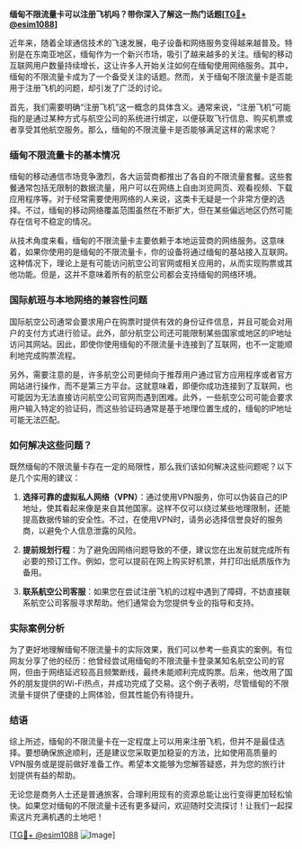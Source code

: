 **缅甸不限流量卡可以注册飞机吗？带你深入了解这一热门话题[[TG💪+ @esim1088](https://t.me/s/esim1088)]**

近年来，随着全球通信技术的飞速发展，电子设备和网络服务变得越来越普及。特别是在东南亚地区，缅甸作为一个新兴市场，吸引了越来越多的关注。缅甸的移动互联网用户数量持续增长，这让许多人开始关注如何在缅甸使用网络服务。其中，缅甸的不限流量卡成为了一个备受关注的话题。然而，关于缅甸不限流量卡是否能用于注册飞机的问题，却引发了广泛的讨论。

首先，我们需要明确“注册飞机”这一概念的具体含义。通常来说，“注册飞机”可能指的是通过某种方式与航空公司的系统进行绑定，以便获取飞行信息、购买机票或者享受其他航空服务。那么，缅甸的不限流量卡是否能够满足这样的需求呢？

### 缅甸不限流量卡的基本情况

缅甸的移动通信市场竞争激烈，各大运营商都推出了各自的不限流量套餐。这些套餐通常包括无限制的数据流量，用户可以在网络上自由浏览网页、观看视频、下载应用程序等。对于经常需要使用网络的人来说，这类卡无疑是一个非常方便的选择。不过，缅甸的移动网络覆盖范围虽然在不断扩大，但在某些偏远地区仍然可能存在信号不稳定的情况。

从技术角度来看，缅甸的不限流量卡主要依赖于本地运营商的网络服务。这意味着，如果你使用的是缅甸的不限流量卡，你的设备将通过缅甸的基站接入互联网。这种情况下，理论上是有可能访问航空公司官网或相关应用的，从而实现购票或其他功能。但是，这并不意味着所有的航空公司都会支持缅甸的网络环境。

### 国际航班与本地网络的兼容性问题

国际航空公司通常会要求用户在购票时提供有效的身份证件信息，并且可能会对用户的支付方式进行验证。此外，部分航空公司还可能限制某些国家或地区的IP地址访问其网站。因此，即使你使用缅甸的不限流量卡连接到了互联网，也不一定能顺利地完成购票流程。

另外，需要注意的是，许多航空公司更倾向于推荐用户通过官方应用程序或者官方网站进行操作，而不是第三方平台。这就意味着，即便你成功连接到了互联网，也可能因为无法直接访问航空公司官网而遇到困难。此外，一些航空公司可能会要求用户输入特定的验证码，而这些验证码通常是基于地理位置生成的，缅甸的IP地址可能无法匹配。

### 如何解决这些问题？

既然缅甸的不限流量卡存在一定的局限性，那么我们该如何解决这些问题呢？以下是几个实用的建议：

1. **选择可靠的虚拟私人网络（VPN）**：通过使用VPN服务，你可以伪装自己的IP地址，使其看起来像是来自其他国家。这样不仅可以绕过某些地理限制，还能提高数据传输的安全性。不过，在使用VPN时，请务必选择信誉良好的服务商，以避免个人信息泄露的风险。
   
2. **提前规划行程**：为了避免因网络问题导致的不便，建议您在出发前就完成所有必要的预订工作。例如，您可以提前在网上购买好机票，并打印出纸质版作为备用。

3. **联系航空公司客服**：如果您在尝试注册飞机的过程中遇到了障碍，不妨直接联系航空公司客服寻求帮助。他们通常会为您提供专业的指导和支持。

### 实际案例分析

为了更好地理解缅甸不限流量卡的实际效果，我们可以参考一些真实的案例。有位网友分享了他的经历：他曾经尝试用缅甸的不限流量卡登录某知名航空公司的官网，但由于网络延迟较高且频繁断线，最终未能顺利完成购票。后来，他改用了国外的朋友提供的Wi-Fi热点，并成功完成了交易。这个例子表明，尽管缅甸的不限流量卡提供了便捷的上网体验，但其性能仍有待提升。

### 结语

综上所述，缅甸的不限流量卡在一定程度上可以用来注册飞机，但并不是最佳选择。要想确保旅途顺利，还是建议您采取更加稳妥的方法，比如使用高质量的VPN服务或是提前做好准备工作。希望本文能够为您解答疑惑，并为您的旅行计划提供有益的帮助。

无论您是商务人士还是普通旅客，合理利用现有的资源总能让出行变得更加轻松愉快。如果您对缅甸的不限流量卡还有更多疑问，欢迎随时交流探讨！让我们一起探索这片充满机遇的土地吧！

[[TG💪+ @esim1088](https://t.me/s/esim1088) ![Image](https://i.postimg.cc/4NQfJmqS/Snipaste-2025-05-13-00-14-12.png)]